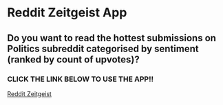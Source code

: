 # Reddit Zeitgeist App

## Do you want to read the hottest submissions on Politics subreddit categorised by sentiment (ranked by count of upvotes)?

### CLICK THE LINK BELOW TO USE THE APP!!

<p><a href="https://9t7m2t6mnz.us-east-1.awsapprunner.com">Reddit Zeitgeist</a></p>

